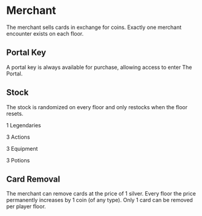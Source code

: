 # Merchant

The merchant sells cards in exchange for coins.
Exactly one merchant encounter exists on each floor.

## Portal Key

A portal key is always available for purchase, allowing access to enter The Portal.

## Stock

The stock is randomized on every floor and only restocks when the floor resets.

1 Legendaries

3 Actions

3 Equipment

3 Potions

## Card Removal

The merchant can remove cards at the price of 1 silver.
Every floor the price permanently increases by 1 coin (of any type).
Only 1 card can be removed per player floor.

